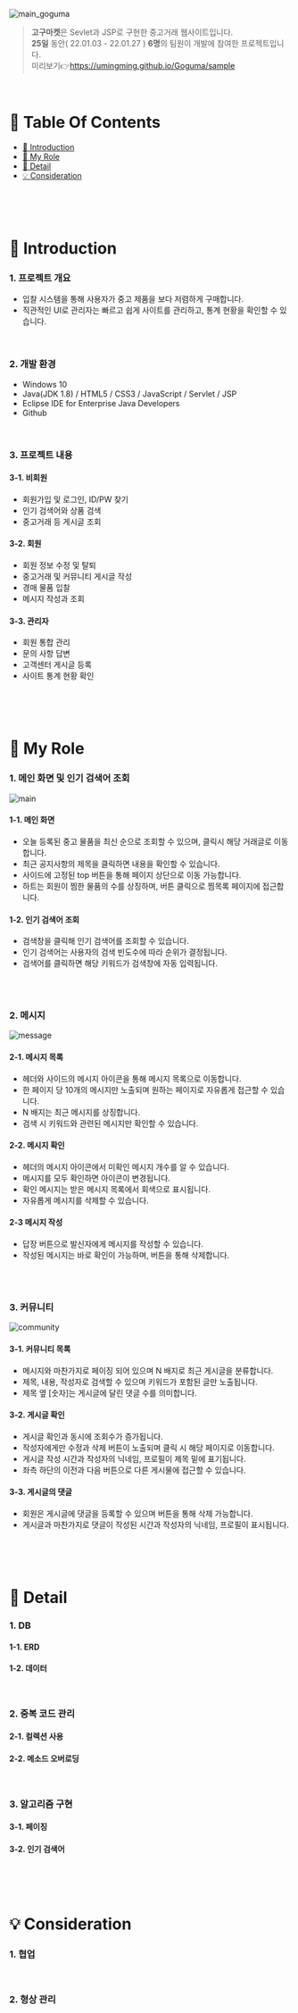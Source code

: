 ![main_goguma](https://user-images.githubusercontent.com/87955005/151654019-dde31184-07a4-453f-938d-449338246e51.png)

>  **고구마켓**은 Sevlet과 JSP로 구현한 중고거래 웹사이트입니다. <br />
>  **25일** 동안( 22.01.03 - 22.01.27 ) **6명**의 팀원이 개발에 참여한 프로젝트입니다. <br />
>  미리보기👉https://umingming.github.io/Goguma/sample

<br />

# 📌 Table Of Contents
* [📖 Introduction](#-introduction)
* [🙋 My Role](#-my-role)
* [🔎 Detail](#-detail)
* [💡 Consideration](#-consideration)

<br />
<br />
<br />



# 📖 Introduction
### 1. 프로젝트 개요
* 입찰 시스템을 통해 사용자가 중고 제품을 보다 저렴하게 구매합니다.
* 직관적인 UI로 관리자는 빠르고 쉽게 사이트를 관리하고, 통계 현황을 확인할 수 있습니다.
<br />

### 2. 개발 환경
* Windows 10
* Java(JDK 1.8) / HTML5 / CSS3 / JavaScript / Servlet / JSP
* Eclipse IDE for Enterprise Java Developers
* Github
<br />

### 3. 프로젝트 내용
#### 3-1. 비회원
* 회원가입 및 로그인, ID/PW 찾기
* 인기 검색어와 상품 검색
* 중고거래 등 게시글 조회

#### 3-2. 회원
* 회원 정보 수정 및 탈퇴
* 중고거래 및 커뮤니티 게시글 작성
* 경매 물품 입찰
* 메시지 작성과 조회

#### 3-3. 관리자
* 회원 통합 관리
* 문의 사항 답변
* 고객센터 게시글 등록
* 사이트 통계 현황 확인


<br />
<br />
<br />

# 🙋 My Role
### 1. 메인 화면 및 인기 검색어 조회
![main](https://user-images.githubusercontent.com/87955005/151651298-caf2b362-9813-44ad-849b-7a7bcad1338d.gif)

#### 1-1. 메인 화면
* 오늘 등록된 중고 물품을 최신 순으로 조회할 수 있으며, 클릭시 해당 거래글로 이동합니다.
* 최근 공지사항의 제목을 클릭하면 내용을 확인할 수 있습니다.
* 사이드에 고정된 top 버튼을 통해 페이지 상단으로 이동 가능합니다.
* 하트는 회원이 찜한 물품의 수를 상징하며, 버튼 클릭으로 찜목록 페이지에 접근합니다.

#### 1-2. 인기 검색어 조회
* 검색창을 클릭해 인기 검색어를 조회할 수 있습니다.
* 인기 검색어는 사용자의 검색 빈도수에 따라 순위가 결정됩니다.
* 검색어를 클릭하면 해당 키워드가 검색창에 자동 입력됩니다.

<br />
<br />

### 2. 메시지
![message](https://user-images.githubusercontent.com/87955005/151649991-7db800dc-1e59-408a-a728-effb93681da1.gif)

#### 2-1. 메시지 목록
* 헤더와 사이드의 메시지 아이콘을 통해 메시지 목록으로 이동합니다.
* 한 페이지 당 10개의 메시지만 노출되며 원하는 페이지로 자유롭게 접근할 수 있습니다.
* N 배지는 최근 메시지를 상징합니다.
* 검색 시 키워드와 관련된 메시지만 확인할 수 있습니다.

#### 2-2. 메시지 확인
* 헤더의 메시지 아이콘에서 미확인 메시지 개수를 알 수 있습니다.
* 메시지를 모두 확인하면 아이콘이 변경됩니다.
* 확인 메시지는 받은 메시지 목록에서 회색으로 표시됩니다.
* 자유롭게 메시지를 삭제할 수 있습니다.

#### 2-3 메시지 작성
* 답장 버튼으로 발신자에게 메시지를 작성할 수 있습니다.
* 작성된 메시지는 바로 확인이 가능하며, 버튼을 통해 삭제합니다.

<br />
<br />

### 3. 커뮤니티
![community](https://user-images.githubusercontent.com/87955005/151649988-fc70e196-7463-4aea-a3e3-cb7ff955e1e1.gif)

#### 3-1. 커뮤니티 목록
* 메시지와 마찬가지로 페이징 되어 있으며 N 배지로 최근 게시글을 분류합니다.
* 제목, 내용, 작성자로 검색할 수 있으며 키워드가 포함된 글만 노출됩니다.
* 제목 옆 [숫자]는 게시글에 달린 댓글 수를 의미합니다.

#### 3-2. 게시글 확인
* 게시글 확인과 동시에 조회수가 증가됩니다.
* 작성자에게만 수정과 삭제 버튼이 노출되며 클릭 시 해당 페이지로 이동합니다.
* 게시글 작성 시간과 작성자의 닉네임, 프로필이 제목 밑에 표기됩니다.
* 좌측 하단의 이전과 다음 버튼으로 다른 게시물에 접근할 수 있습니다.
 
#### 3-3. 게시글의 댓글
* 회원은 게시글에 댓글을 등록할 수 있으며 버튼을 통해 삭제 가능합니다.
* 게시글과 마찬가지로 댓글이 작성된 시간과 작성자의 닉네임, 프로필이 표시됩니다.


<br />
<br />
<br />

# 🔎 Detail
### 1. DB 
#### 1-1. ERD

#### 1-2. 데이터 
<br />

### 2. 중복 코드 관리
#### 2-1. 컬렉션 사용

#### 2-2. 메소드 오버로딩
<br />

### 3. 알고리즘 구현
#### 3-1. 페이징

#### 3-2. 인기 검색어


<br />
<br />
<br />

# 💡 Consideration
### 1. 협업
<br />

### 2. 형상 관리
<br />

